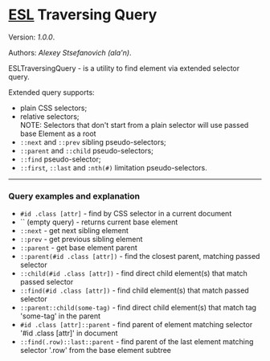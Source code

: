 # [ESL](../../../README.md) Traversing Query

Version: *1.0.0*.

Authors: *Alexey Stsefanovich (ala'n)*.

<a name="intro"></a>

ESLTraversingQuery - is a utility to find element via extended selector query.

Extended query supports:
 - plain CSS selectors;
 - relative selectors;  
NOTE: Selectors that don't start from a plain selector will use passed base Element as a root
 - `::next` and `::prev` sibling pseudo-selectors;
 - `::parent` and `::child` pseudo-selectors;
 - `::find` pseudo-selector;
 - `::first`, `::last` and `:nth(#)` limitation pseudo-selectors.

---

### Query examples and explanation

- `#id .class [attr]` - find by CSS selector in a current document
- `` (empty query) - returns current base element
- `::next` - get next sibling element
- `::prev` - get previous sibling element
- `::parent` - get base element parent
- `::parent(#id .class [attr])` - find the closest parent, matching passed selector
- `::child(#id .class [attr])` - find direct child element(s) that match passed selector
- `::find(#id .class [attr])` - find child element(s) that match passed selector
- `::parent::child(some-tag)` - find direct child element(s) that match tag 'some-tag' in the parent
- `#id .class [attr]::parent` - find parent of element matching selector '#id .class [attr]' in document
- `::find(.row)::last::parent` - find parent of the last element matching selector '.row' from the base element subtree
